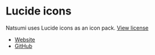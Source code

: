 # Lucide icons
Natsumi uses Lucide icons as an icon pack. [View license](./LICENSE)

- [Website](https://lucide.dev)
- [GitHub](https://github.com/lucide-icons/lucide)